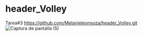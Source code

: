 # header_Volley
Tarea#3
https://github.com/Melanieleonsoza/header_Volley.git
![Captura de pantalla (5)](https://github.com/Melanieleonsoza/header_Volley/assets/135043102/adb503e0-9f78-4d50-a795-4566001af299)

